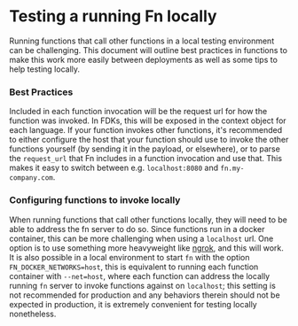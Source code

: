 # Testing a running Fn locally

Running functions that call other functions in a local testing environment can
be challenging. This document will outline best practices in functions to make
this work more easily between deployments as well as some tips to help testing
locally.

### Best Practices

Included in each function invocation will be the request url for how the
function was invoked. In FDKs, this will be exposed in the context object for each language.
If your function invokes other functions, it's recommended to either configure
the host that your function should use to invoke the other functions yourself
(by sending it in the payload, or elsewhere), or to parse the `request_url`
that Fn includes in a function invocation and use that. This makes it easy to
switch between e.g. `localhost:8080` and `fn.my-company.com`.

### Configuring functions to invoke locally

When running functions that call other functions locally, they will need to be
able to address the fn server to do so. Since functions run in a docker
container, this can be more challenging when using a `localhost` url. One
option is to use something more heavyweight like [ngrok](https://ngrok.com/),
and this will work. It is also possible in a local environment to start `fn`
with the option `FN_DOCKER_NETWORKS=host`, this is equivalent to running each
function container with `--net=host`, where each function can address the
locally running `fn` server to invoke functions against on `localhost`; this
setting is not recommended for production and any behaviors therein should not
be expected in production, it is extremely convenient for testing locally
nonetheless.
